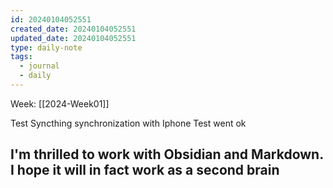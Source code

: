 ```yaml
---
id: 20240104052551
created_date: 20240104052551
updated_date: 20240104052551
type: daily-note
tags:
  - journal
  - daily
---
```


Week: [[2024-Week01]]  

Test Syncthing synchronization with Iphone
Test went ok
## I'm thrilled to work with Obsidian and Markdown. I hope it will in fact work as a second brain

